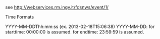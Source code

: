 see http://webservices.rm.ingv.it/fdsnws/event/1/

Time Formats

YYYY-MM-DDThh:mm:ss (ex. 2013-02-18T15:06:38)
YYYY-MM-DD:
for starttime: 00:00:00 is assumed.
for endtime: 23:59:59 is assumed.
